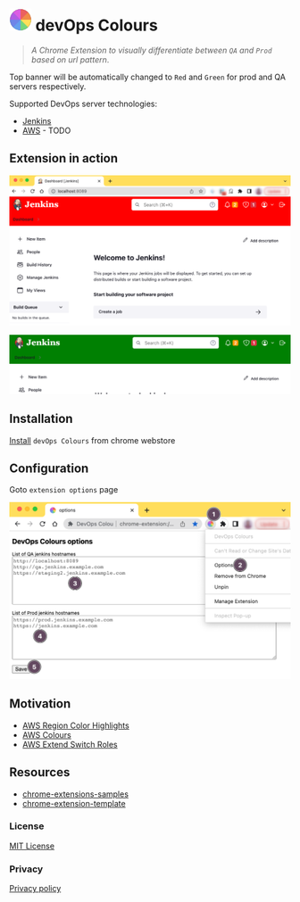 # <img src="https://raw.githubusercontent.com/cibinmathew/ops-buddy/master/src/icons/icon128.png" alt="aws" width="40" height="40"/> devOps Colours  
><i>A Chrome Extension to visually differentiate between `QA` and `Prod` based on url pattern</i>.

Top banner will be automatically changed to `Red` and `Green` for prod and QA servers respectively. 

Supported DevOps server technologies:
- [Jenkins](https://www.jenkins.io/) 
- [AWS](https://aws.amazon.com/) - TODO

## Extension in action

![](./docs/screenshot-prod.png)

![](./docs/screenshot-qa.png)


## Installation
[Install](https://chrome.google.com/webstore/detail/devops-colours/jdfcifmjkfkjjaihgmodbmjhdbkcipfl) `devOps Colours` from chrome webstore

## Configuration


Goto `extension options` page


![](./docs/options.png)

## Motivation
- [AWS Region Color Highlights](https://chrome.google.com/webstore/detail/aws-region-color-highligh/kdjchigefmkankimfkgolpfincgbffkg?hl=en)
- [AWS Colours](https://chrome.google.com/webstore/detail/aws-colours/pafgadpbmhggcdcncekcjllcaancmeej?hl=en)
- [AWS Extend Switch Roles](https://chrome.google.com/webstore/detail/aws-extend-switch-roles/jpmkfafbacpgapdghgdpembnojdlgkdl?hl=en)


## Resources

+ [chrome-extensions-samples](https://github.com/GoogleChrome/chrome-extensions-samples/tree/main)
+ [chrome-extension-template](https://github.com/ClydeDz/chrome-extension-template)


### License

[MIT License](LICENSE)

### Privacy
[Privacy policy](docs/PRIVACY.md)
